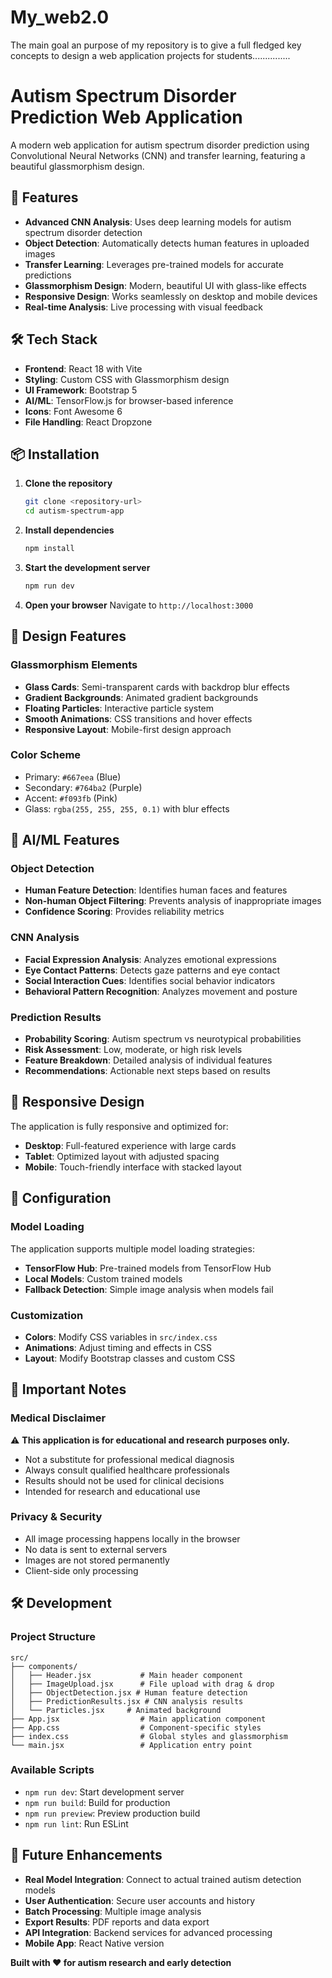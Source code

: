 # My_web2.0
The main goal an purpose of my repository is to give a full fledged key concepts to design a web application projects for students............... 

# Autism Spectrum Disorder Prediction Web Application

A modern web application for autism spectrum disorder prediction using Convolutional Neural Networks (CNN) and transfer learning, featuring a beautiful glassmorphism design.

## 🚀 Features

- **Advanced CNN Analysis**: Uses deep learning models for autism spectrum disorder detection
- **Object Detection**: Automatically detects human features in uploaded images
- **Transfer Learning**: Leverages pre-trained models for accurate predictions
- **Glassmorphism Design**: Modern, beautiful UI with glass-like effects
- **Responsive Design**: Works seamlessly on desktop and mobile devices
- **Real-time Analysis**: Live processing with visual feedback

## 🛠️ Tech Stack

- **Frontend**: React 18 with Vite
- **Styling**: Custom CSS with Glassmorphism design
- **UI Framework**: Bootstrap 5
- **AI/ML**: TensorFlow.js for browser-based inference
- **Icons**: Font Awesome 6
- **File Handling**: React Dropzone

## 📦 Installation

1. **Clone the repository**

   ```bash
   git clone <repository-url>
   cd autism-spectrum-app
   ```

2. **Install dependencies**

   ```bash
   npm install
   ```

3. **Start the development server**

   ```bash
   npm run dev
   ```

4. **Open your browser**
   Navigate to `http://localhost:3000`

## 🎨 Design Features

### Glassmorphism Elements

- **Glass Cards**: Semi-transparent cards with backdrop blur effects
- **Gradient Backgrounds**: Animated gradient backgrounds
- **Floating Particles**: Interactive particle system
- **Smooth Animations**: CSS transitions and hover effects
- **Responsive Layout**: Mobile-first design approach

### Color Scheme

- Primary: `#667eea` (Blue)
- Secondary: `#764ba2` (Purple)
- Accent: `#f093fb` (Pink)
- Glass: `rgba(255, 255, 255, 0.1)` with blur effects

## 🧠 AI/ML Features

### Object Detection

- **Human Feature Detection**: Identifies human faces and features
- **Non-human Object Filtering**: Prevents analysis of inappropriate images
- **Confidence Scoring**: Provides reliability metrics

### CNN Analysis

- **Facial Expression Analysis**: Analyzes emotional expressions
- **Eye Contact Patterns**: Detects gaze patterns and eye contact
- **Social Interaction Cues**: Identifies social behavior indicators
- **Behavioral Pattern Recognition**: Analyzes movement and posture

### Prediction Results

- **Probability Scoring**: Autism spectrum vs neurotypical probabilities
- **Risk Assessment**: Low, moderate, or high risk levels
- **Feature Breakdown**: Detailed analysis of individual features
- **Recommendations**: Actionable next steps based on results

## 📱 Responsive Design

The application is fully responsive and optimized for:

- **Desktop**: Full-featured experience with large cards
- **Tablet**: Optimized layout with adjusted spacing
- **Mobile**: Touch-friendly interface with stacked layout

## 🔧 Configuration

### Model Loading

The application supports multiple model loading strategies:

- **TensorFlow Hub**: Pre-trained models from TensorFlow Hub
- **Local Models**: Custom trained models
- **Fallback Detection**: Simple image analysis when models fail

### Customization

- **Colors**: Modify CSS variables in `src/index.css`
- **Animations**: Adjust timing and effects in CSS
- **Layout**: Modify Bootstrap classes and custom CSS

## 🚨 Important Notes

### Medical Disclaimer

⚠️ **This application is for educational and research purposes only.**

- Not a substitute for professional medical diagnosis
- Always consult qualified healthcare professionals
- Results should not be used for clinical decisions
- Intended for research and educational use

### Privacy & Security

- All image processing happens locally in the browser
- No data is sent to external servers
- Images are not stored permanently
- Client-side only processing

## 🛠️ Development

### Project Structure

```
src/
├── components/
│   ├── Header.jsx           # Main header component
│   ├── ImageUpload.jsx      # File upload with drag & drop
│   ├── ObjectDetection.jsx # Human feature detection
│   ├── PredictionResults.jsx # CNN analysis results
│   └── Particles.jsx     # Animated background
├── App.jsx                  # Main application component
├── App.css                  # Component-specific styles
├── index.css                # Global styles and glassmorphism
└── main.jsx                 # Application entry point
```

### Available Scripts

- `npm run dev`: Start development server
- `npm run build`: Build for production
- `npm run preview`: Preview production build
- `npm run lint`: Run ESLint

## 🔮 Future Enhancements

- **Real Model Integration**: Connect to actual trained autism detection models
- **User Authentication**: Secure user accounts and history
- **Batch Processing**: Multiple image analysis
- **Export Results**: PDF reports and data export
- **API Integration**: Backend services for advanced processing
- **Mobile App**: React Native version

**Built with ❤️ for autism research and early detection**
